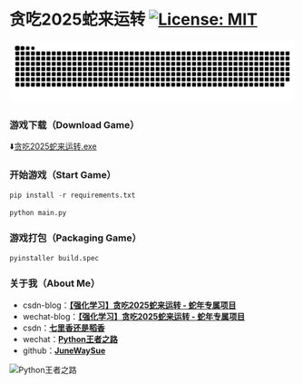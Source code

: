 # 贪吃2025蛇来运转   [![License: MIT](https://img.shields.io/badge/License-MIT-yellow.svg)](https://opensource.org/licenses/MIT)

<picture>
  <source
    media="(prefers-color-scheme: dark)"
    srcset="https://raw.githubusercontent.com/platane/snk/output/github-contribution-grid-snake-dark.svg"
  />
  <source
    media="(prefers-color-scheme: light)"
    srcset="https://raw.githubusercontent.com/platane/snk/output/github-contribution-grid-snake.svg"
  />
  <img
    alt="github contribution grid snake animation"
    src="https://raw.githubusercontent.com/platane/snk/output/github-contribution-grid-snake.svg"
  />
</picture>

### 游戏下载（Download Game）

⬇️[贪吃2025蛇来运转.exe](https://github.com/JuneWaySue/my_snake_ai/releases/download/%E8%B4%AA%E5%90%832025%E8%9B%87%E6%9D%A5%E8%BF%90%E8%BD%AC-v1.0.0/2025.exe)

### 开始游戏（Start Game）

```python
pip install -r requirements.txt
```

```python
python main.py
```

### 游戏打包（Packaging Game）

```python
pyinstaller build.spec
```

### 关于我（About Me）
- csdn-blog：**[【强化学习】贪吃2025蛇来运转 - 蛇年专属项目](https://blog.csdn.net/sinat_39629323/article/details/149372352)**
- wechat-blog：**[【强化学习】贪吃2025蛇来运转 - 蛇年专属项目](https://mp.weixin.qq.com/s/08MMCGpNxbvqT56OtJwsiQ)**
- csdn：**[七里香还是稻香](https://blog.csdn.net/sinat_39629323)**
- wechat：**[Python王者之路](https://user-images.githubusercontent.com/45711125/234814025-af439d36-d595-434d-bb51-e138b0c7738d.jpg)**
- github：**[JuneWaySue](https://github.com/JuneWaySue)**

![Python王者之路](https://user-images.githubusercontent.com/45711125/135013611-4c5d58da-bdac-4034-a93b-8d1c66899b53.jpg)